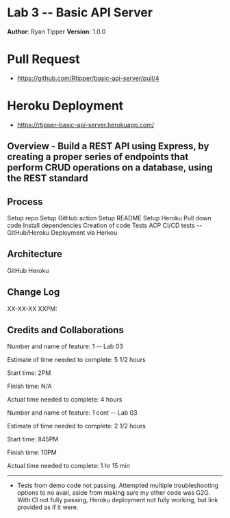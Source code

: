 # Lab 3  -- Basic API Server


**Author**: Ryan Tipper
**Version**: 1.0.0

# Pull Request
-  https://github.com/Rtipper/basic-api-server/pull/4

# Heroku Deployment
- https://rtipper-basic-api-server.herokuapp.com/

## Overview - Build a REST API using Express, by creating a proper series of endpoints that perform CRUD operations on a database, using the REST standard


## Process
Setup repo
Setup GitHub action
Setup README
Setup Heroku
Pull down code
Install dependencies
Creation of code
Tests
ACP
CI/CD tests -- GitHub/Heroku
Deployment via Herkou

## Architecture
GitHub
Heroku

## Change Log
XX-XX-XX XXPM: 

## Credits and Collaborations

Number and name of feature: 1 -- Lab 03

Estimate of time needed to complete: 5 1/2 hours

Start time: 2PM

Finish time: N/A

Actual time needed to complete: 4 hours

Number and name of feature: 1 cont -- Lab 03

Estimate of time needed to complete: 2 1/2 hours

Start time: 845PM

Finish time: 10PM

Actual time needed to complete: 1 hr 15 min

----------

* Tests from demo code not passing. Attempted multiple troubleshooting options to no avail, aside from making sure my other code was G2G. With CI not fully passing, Heroku deployment not fully working, but link provided as if it were.
